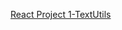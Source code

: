 [React Project 1-TextUtils]([https://www.google.com](https://github.com/mahirshahriar1/React_Project_1-TextUtils))

